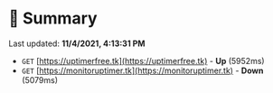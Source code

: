 # 📖 Summary
Last updated: **11/4/2021, 4:13:31 PM**

- `GET` [https://uptimerfree.tk](https://uptimerfree.tk) - **Up** (5952ms)
- `GET` [https://monitoruptimer.tk](https://monitoruptimer.tk) - **Down** (5079ms)
